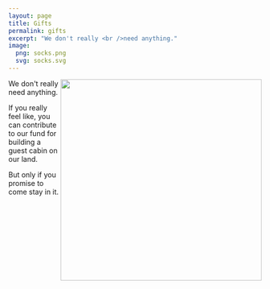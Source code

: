 ```yaml
---
layout: page
title: Gifts
permalink: gifts
excerpt: "We don't really <br />need anything."
image:
  png: socks.png
  svg: socks.svg
---
```

<img src="../../img/tiny.jpg" width="400px" align="right">

We don't really need anything.

If you really feel like, you can contribute to our fund for building a guest cabin on our land.

But only if you promise to come stay in it.
